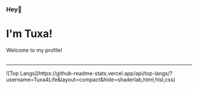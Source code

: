 ### Hey👋 
# I'm Tuxa!
Welcome to my profile!
<br>
<br>
<hr>
![Top Langs](https://github-readme-stats.vercel.app/api/top-langs/?username=Tuxa4Life&layout=compact&hide=shaderlab,html,hlsl,css) 
<br>
